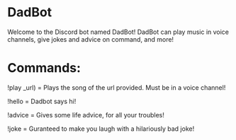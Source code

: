 # DadBot
Welcome to the Discord bot named DadBot! DadBot can play music in voice channels, give jokes and advice on command, and more!

# Commands:

!play _url) = Plays the song of the url provided. Must be in a voice channel!

!hello = Dadbot says hi!

!advice = Gives some life advice, for all your troubles!

!joke = Guranteed to make you laugh with a hilariously bad joke!
